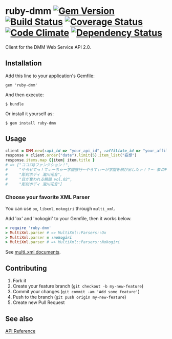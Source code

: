 # ruby-dmm [![Gem Version](https://badge.fury.io/rb/ruby-dmm.png)](http://badge.fury.io/rb/ruby-dmm) [![Build Status](https://travis-ci.org/meganemura/ruby-dmm.png?branch=master)](https://travis-ci.org/meganemura/ruby-dmm) [![Coverage Status](https://coveralls.io/repos/meganemura/ruby-dmm/badge.png?branch=master)](https://coveralls.io/r/meganemura/ruby-dmm?branch=master) [![Code Climate](https://codeclimate.com/github/meganemura/ruby-dmm.png)](https://codeclimate.com/github/meganemura/ruby-dmm) [![Dependency Status](https://gemnasium.com/meganemura/ruby-dmm.png)](https://gemnasium.com/meganemura/ruby-dmm)

Client for the DMM Web Service API 2.0.

## Installation

Add this line to your application's Gemfile:

    gem 'ruby-dmm'

And then execute:

    $ bundle

Or install it yourself as:

    $ gem install ruby-dmm

## Usage

```ruby
client = DMM.new(:api_id => "your_api_id", :affiliate_id => "your_affiliate_id", :result_only => true)
response = client.order("date").limit(5).item_list("妄想")
response.items.map {|item| item.title }
# => ["ココロ@ファンクション！",
#     "やらせてっ！てぃーちゃー学園旅行〜やらてぃーが学園を飛び出したァ！？〜（DVDPG）",
#     "彫刻ボディ 瀧川花音",
#     "目が奪われる瞬間 vol.02",
#     "彫刻ボディ 瀧川花音"]
```

### Choose your favorite XML Parser

You can use `ox`, `libxml`, `nokogiri` through `multi_xml`.

Add 'ox' and 'nokogiri' to your Gemfile, then it works below.

```ruby
> require 'ruby-dmm'
> MultiXml.parser # => MultiXml::Parsers::Ox
> MultiXml.parser = :nokogiri
> MultiXml.parser # => MultiXml::Parsers::Nokogiri
```

See [multi_xml documents](http://rdoc.info/gems/multi_xml).

## Contributing

1. Fork it
2. Create your feature branch (`git checkout -b my-new-feature`)
3. Commit your changes (`git commit -am 'Add some feature'`)
4. Push to the branch (`git push origin my-new-feature`)
5. Create new Pull Request

## See also

[API Reference](https://affiliate.dmm.com/api/)

